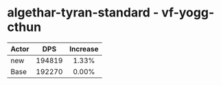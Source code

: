 # algethar-tyran-standard - vf-yogg-cthun
| Actor | DPS | Increase |
|---|:---:|:---:|
|new|194819|1.33%|
|Base|192270|0.00%|
